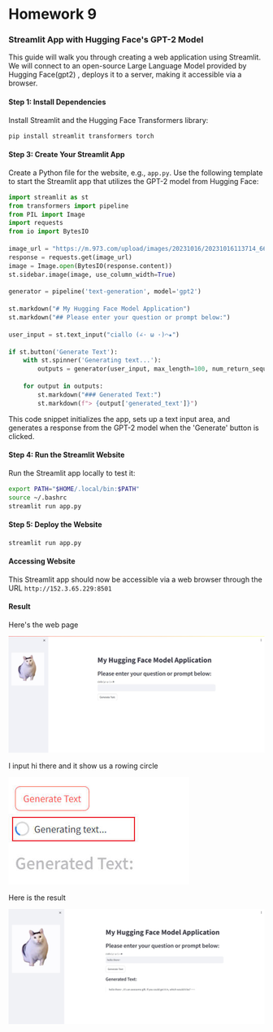 # Homework 9

### Streamlit App with Hugging Face's GPT-2 Model

This guide will walk you through creating a web application using Streamlit. We will connect to an open-source Large Language Model provided by Hugging Face(gpt2) , deploys it to a server, making it accessible via a browser.

#### Step 1: Install Dependencies
Install Streamlit and the Hugging Face Transformers library:

```bash
pip install streamlit transformers torch
```

#### Step 3: Create Your Streamlit App
Create a Python file for the website, e.g., `app.py`. Use the following template to start the Streamlit app that utilizes the GPT-2 model from Hugging Face:

```python
import streamlit as st
from transformers import pipeline
from PIL import Image
import requests
from io import BytesIO

image_url = "https://m.973.com/upload/images/20231016/20231016113714_66230.gif"
response = requests.get(image_url)
image = Image.open(BytesIO(response.content))
st.sidebar.image(image, use_column_width=True)

generator = pipeline('text-generation', model='gpt2')

st.markdown("# My Hugging Face Model Application")
st.markdown("## Please enter your question or prompt below:")

user_input = st.text_input("ciallo (∠· ω ·)⌒★")

if st.button('Generate Text'):
    with st.spinner('Generating text...'):
        outputs = generator(user_input, max_length=100, num_return_sequences=1, truncation=True)
    
    for output in outputs:
        st.markdown("### Generated Text:")
        st.markdown(f"> {output['generated_text']}")
```

This code snippet initializes the app, sets up a text input area, and generates a response from the GPT-2 model when the 'Generate' button is clicked.

#### Step 4: Run the Streamlit Website
Run the Streamlit app locally to test it:

```bash
export PATH="$HOME/.local/bin:$PATH"
source ~/.bashrc
streamlit run app.py
```

#### Step 5: Deploy the Website
```bash
streamlit run app.py
```

#### Accessing Website
This Streamlit app should now be accessible via a web browser through the URL `http://152.3.65.229:8501` 

#### Result

Here's the web page

![3](3.jpg)



I input hi there and it show us a rowing circle

![2](2.jpg)

Here is the result

![](1.jpg)
